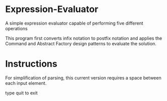 # Expression-Evaluator
A simple expression evaluator capable of performing five different operations


This program first converts infix notation to postfix notation and applies the Command 
and Abstract Factory design patterns to evaluate the solution.

# Instructions
For simplification of parsing, this current version requires a space between each input
element.

type quit to exit
